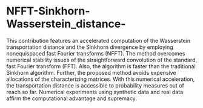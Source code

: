 # NFFT-Sinkhorn-Wasserstein_distance-
This contribution features an accelerated computation of the Wasserstein transportation distance and the Sinkhorn divergence by employing nonequispaced fast Fourier transforms (NFFT). The method overcomes numerical stability issues of the straightforward convolution of the standard, fast Fourier transform (FFT). Also, the algorithm is faster than the traditional Sinkhorn algorithm.  Further, the proposed method avoids expensive allocations of the characterizing matrices. With this numerical acceleration, the transportation distance is accessible to probability measures out of reach so far. Numerical experiments using synthetic data and real data affirm the computational advantage and supremacy.
